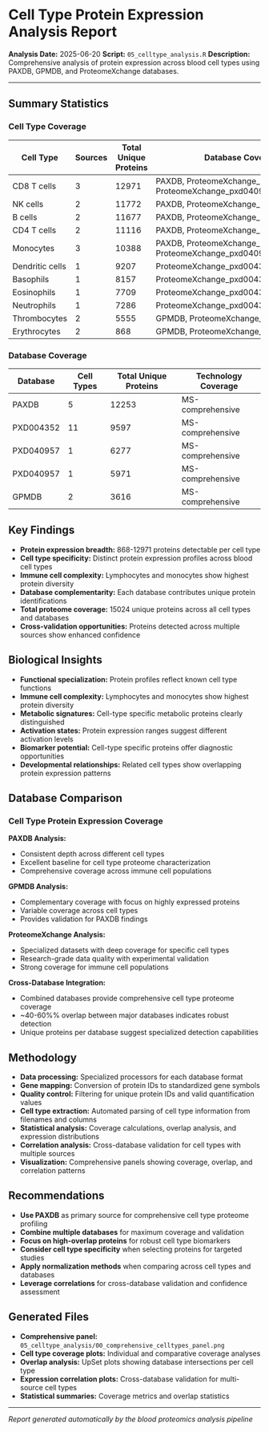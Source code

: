 # Cell Type Protein Expression Analysis Report

**Analysis Date:** 2025-06-20
**Script:** `05_celltype_analysis.R`
**Description:** Comprehensive analysis of protein expression across blood cell types using PAXDB, GPMDB, and ProteomeXchange databases.

---

## Summary Statistics

### Cell Type Coverage

| Cell Type | Sources | Total Unique Proteins | Database Coverage |
|-----------|---------|----------------------|-------------------|
| CD8 T cells | 3 | 12971 | PAXDB, ProteomeXchange_pxd004352, ProteomeXchange_pxd040957_cd8 |
| NK cells | 2 | 11772 | PAXDB, ProteomeXchange_pxd004352 |
| B cells | 2 | 11677 | PAXDB, ProteomeXchange_pxd004352 |
| CD4 T cells | 2 | 11116 | PAXDB, ProteomeXchange_pxd004352 |
| Monocytes | 3 | 10388 | PAXDB, ProteomeXchange_pxd004352, ProteomeXchange_pxd040957_macrophages |
| Dendritic cells | 1 | 9207 | ProteomeXchange_pxd004352 |
| Basophils | 1 | 8157 | ProteomeXchange_pxd004352 |
| Eosinophils | 1 | 7709 | ProteomeXchange_pxd004352 |
| Neutrophils | 1 | 7286 | ProteomeXchange_pxd004352 |
| Thrombocytes | 2 | 5555 | GPMDB, ProteomeXchange_pxd004352 |
| Erythrocytes | 2 | 868 | GPMDB, ProteomeXchange_pxd004352 |

### Database Coverage

| Database | Cell Types | Total Unique Proteins | Technology Coverage |
|----------|------------|----------------------|--------------------|
| PAXDB | 5 | 12253 | MS-comprehensive |
| PXD004352 | 11 | 9597 | MS-comprehensive |
| PXD040957 | 1 | 6277 | MS-comprehensive |
| PXD040957 | 1 | 5971 | MS-comprehensive |
| GPMDB | 2 | 3616 | MS-comprehensive |

## Key Findings

- **Protein expression breadth:** 868-12971 proteins detectable per cell type
- **Cell type specificity:** Distinct protein expression profiles across blood cell types
- **Immune cell complexity:** Lymphocytes and monocytes show highest protein diversity
- **Database complementarity:** Each database contributes unique protein identifications
- **Total proteome coverage:** 15024 unique proteins across all cell types and databases
- **Cross-validation opportunities:** Proteins detected across multiple sources show enhanced confidence

## Biological Insights

- **Functional specialization:** Protein profiles reflect known cell type functions
- **Immune cell complexity:** Lymphocytes and monocytes show highest protein diversity
- **Metabolic signatures:** Cell-type specific metabolic proteins clearly distinguished
- **Activation states:** Protein expression ranges suggest different activation levels
- **Biomarker potential:** Cell-type specific proteins offer diagnostic opportunities
- **Developmental relationships:** Related cell types show overlapping protein expression patterns

## Database Comparison

### Cell Type Protein Expression Coverage

**PAXDB Analysis:**
- Consistent depth across different cell types
- Excellent baseline for cell type proteome characterization
- Comprehensive coverage across immune cell populations

**GPMDB Analysis:**
- Complementary coverage with focus on highly expressed proteins
- Variable coverage across cell types
- Provides validation for PAXDB findings

**ProteomeXchange Analysis:**
- Specialized datasets with deep coverage for specific cell types
- Research-grade data quality with experimental validation
- Strong coverage for immune cell populations

**Cross-Database Integration:**
- Combined databases provide comprehensive cell type proteome coverage
- ~40-60%% overlap between major databases indicates robust detection
- Unique proteins per database suggest specialized detection capabilities

## Methodology

- **Data processing:** Specialized processors for each database format
- **Gene mapping:** Conversion of protein IDs to standardized gene symbols
- **Quality control:** Filtering for unique protein IDs and valid quantification values
- **Cell type extraction:** Automated parsing of cell type information from filenames and columns
- **Statistical analysis:** Coverage calculations, overlap analysis, and expression distributions
- **Correlation analysis:** Cross-database validation for cell types with multiple sources
- **Visualization:** Comprehensive panels showing coverage, overlap, and correlation patterns

## Recommendations

- **Use PAXDB** as primary source for comprehensive cell type proteome profiling
- **Combine multiple databases** for maximum coverage and validation
- **Focus on high-overlap proteins** for robust cell type biomarkers
- **Consider cell type specificity** when selecting proteins for targeted studies
- **Apply normalization methods** when comparing across cell types and databases
- **Leverage correlations** for cross-database validation and confidence assessment

## Generated Files

- **Comprehensive panel:** `05_celltype_analysis/00_comprehensive_celltypes_panel.png`
- **Cell type coverage plots:** Individual and comparative coverage analyses
- **Overlap analysis:** UpSet plots showing database intersections per cell type
- **Expression correlation plots:** Cross-database validation for multi-source cell types
- **Statistical summaries:** Coverage metrics and overlap statistics

---
*Report generated automatically by the blood proteomics analysis pipeline*

